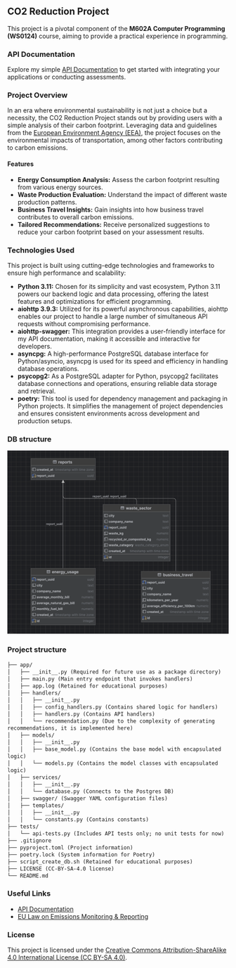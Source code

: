 ## CO2 Reduction Project 

This project is a pivotal component of the **M602A Computer Programming (WS0124)** course, aiming to provide a practical experience in programming.

### API Documentation

Explore my simple [API Documentation](http://64.226.89.177/api/doc#/) to get started with integrating your applications or conducting assessments.

### Project Overview

In an era where environmental sustainability is not just a choice but a necessity, the CO2 Reduction Project stands out by providing users with a simple analysis of their carbon footprint. Leveraging data and guidelines from the [European Environment Agency (EEA)](https://www.eea.europa.eu/), the project focuses on the environmental impacts of transportation, among other factors contributing to carbon emissions.

#### Features

- **Energy Consumption Analysis:** Assess the carbon footprint resulting from various energy sources.
- **Waste Production Evaluation:** Understand the impact of different waste production patterns.
- **Business Travel Insights:** Gain insights into how business travel contributes to overall carbon emissions.
- **Tailored Recommendations:** Receive personalized suggestions to reduce your carbon footprint based on your assessment results.

### Technologies Used

This project is built using cutting-edge technologies and frameworks to ensure high performance and scalability:

- **Python 3.11:** Chosen for its simplicity and vast ecosystem, Python 3.11 powers our backend logic and data processing, offering the latest features and optimizations for efficient programming.
- **aiohttp 3.9.3:** Utilized for its powerful asynchronous capabilities, aiohttp enables our project to handle a large number of simultaneous API requests without compromising performance.
- **aiohttp-swagger:** This integration provides a user-friendly interface for my API documentation, making it accessible and interactive for developers.
- **asyncpg:** A high-performance PostgreSQL database interface for Python/asyncio, asyncpg is used for its speed and efficiency in handling database operations.
- **psycopg2:** As a PostgreSQL adapter for Python, psycopg2 facilitates database connections and operations, ensuring reliable data storage and retrieval.
- **poetry:** This tool is used for dependency management and packaging in Python projects. It simplifies the management of project dependencies and ensures consistent environments across development and production setups.

### DB structure

![DB_structure Text](./pic1.png)


### Project structure

```
├── app/
│   ├── __init__.py (Required for future use as a package directory)
│   ├── main.py (Main entry endpoint that invokes handlers)
│   ├── app.log (Retained for educational purposes)
│   ├── handlers/
│   │   ├── __init__.py
│   │   ├── config_handlers.py (Contains shared logic for handlers)
│   │   ├── handlers.py (Contains API handlers)
│   │   └── recommendation.py (Due to the complexity of generating recommendations, it is implemented here)
│   ├── models/
│   │   ├── __init__.py
│   │   ├── base_model.py (Contains the base model with encapsulated logic)
│   │   └── models.py (Contains the model classes with encapsulated logic)
│   ├── services/
│   │   ├── __init__.py
│   │   └── database.py (Connects to the Postgres DB)
│   ├── swagger/ (Swagger YAML configuration files)
│   ├── templates/
│   │   ├── __init__.py
│   │   └── constants.py (Contains constants)
├── tests/
│   └── api-tests.py (Includes API tests only; no unit tests for now)
├── .gitignore
├── pyproject.toml (Project information)
├── poetry.lock (System information for Poetry)
├── script_create_db.sh (Retained for educational purposes)
├── LICENSE (CC-BY-SA-4.0 license)
└── README.md
```

### Useful Links

- [API Documentation](http://64.226.89.177/api/doc#/)
- [EU Law on Emissions Monitoring & Reporting](https://eur-lex.europa.eu/legal-content/EN/TXT/?uri=CELEX:32013R0601)

### License

This project is licensed under the [Creative Commons Attribution-ShareAlike 4.0 International License (CC BY-SA 4.0)](https://creativecommons.org/licenses/by-sa/4.0/).
